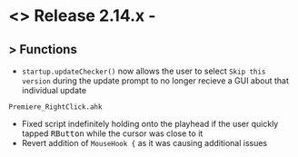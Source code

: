 # <> Release 2.14.x - 

## > Functions
- `startup.updateChecker()` now allows the user to select `Skip this version` during the update prompt to no longer recieve a GUI about that individual update

`Premiere_RightClick.ahk`
- Fixed script indefinitely holding onto the playhead if the user quickly tapped <kbd>RButton</kbd> while the cursor was close to it
- Revert addition of `MouseHook {` as it was causing additional issues